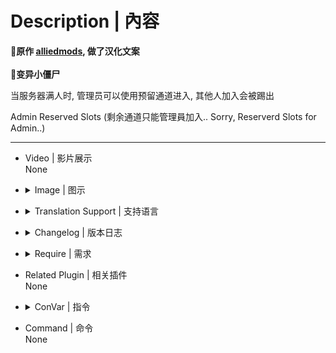 # Description | 內容
**📌原作 [alliedmods](https://forums.alliedmods.net/showthread.php?t=175242), 做了汉化文案 <br><br>
🔹变异小僵尸**

当服务器满人时, 管理员可以使用预留通道进入, 其他人加入会被踢出

Admin Reserved Slots (剩余通道只能管理員加入.. Sorry, Reserverd Slots for Admin..)

---
* Video | 影片展示
<br>None

* <details><summary>Image | 图示</summary>

	![l4d_mutant_zombies.smx](http://imgur.com/5rkkxIu.jpg)
	
	1. 2. 3.
</details>

* <details><summary>Translation Support | 支持语言</summary>

	```
	English
	繁體中文
	简体中文
	```
</details>

* <details><summary>Changelog | 版本日志</summary>

	* v1.8 (2023-8-18)
		* Remake code

	* v1.6 (2023-8-17)
		* Fixed server kicks all players when map change

	* v1.5 (2023-7-1)
        * Require lef4dhooks v1.33 or above
		* Remake code, convert code to latest syntax
		* Fix warnings when compiling on SourceMod 1.11.
		* Optimize code and improve performance
		* Translation Support

	* v1.0 (2023-5-3)
	    * [Original Plugin by fenghf](https://bbs.3dmgame.com/thread-2804070-1-1.html)
</details>

* <details><summary>Require | 需求</summary>

	1. L4dtoolz
</details>

* Related Plugin | 相关插件
<br>None

* <details><summary>ConVar | 指令</summary>

	* cfg/sourcemod/l4d_reservedslots.cfg
	```
	// Reserved how many slots for Admin.(0=Off)
	//预留多少位置给管理員加入. (0=关闭)
	l4d_reservedslots_adm "1"

	// Players with these flags have access to use admin reserved slots. (Empty = Everyone, -1: Nobody)
	// 具有这些标志的玩家可以使用管理员保留的插槽 (空=每个人, -1:没有人)
	l4d_reservedslots_flag "z"

	// If set to 1, reserved slots will hidden (subtracted 'l4d_reservedslots_adm' from the max slot 'sv_maxplayers')
	//为 1时, 服务器会只会显示最大人数, 预留通道被隐藏
	//为0时, 服务器会显示最大人数+预留通道
	l4d_reservedslots_hide "1"
	```
</details>

* Command | 命令
<br>None